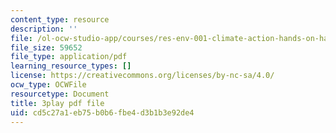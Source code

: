 ```yaml
---
content_type: resource
description: ''
file: /ol-ocw-studio-app/courses/res-env-001-climate-action-hands-on-harnessing-science-with-communities-to-cut-carbon-january-iap-2017/cd5c27a1eb75b0b6fbe4d3b1b3e92de4_jBoDIObtJQw.pdf
file_size: 59652
file_type: application/pdf
learning_resource_types: []
license: https://creativecommons.org/licenses/by-nc-sa/4.0/
ocw_type: OCWFile
resourcetype: Document
title: 3play pdf file
uid: cd5c27a1-eb75-b0b6-fbe4-d3b1b3e92de4
---
```

